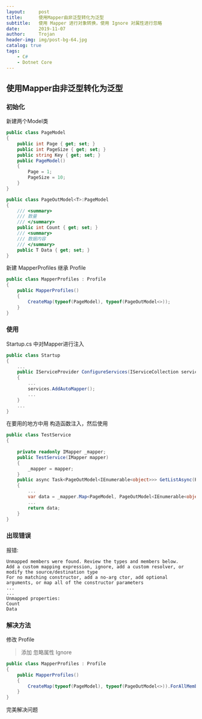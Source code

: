 ```yaml
---
layout:     post
title:      使用Mapper由非泛型转化为泛型
subtitle:   使用 Mapper 进行对象转换，使用 Ignore 对属性进行忽略
date:       2019-11-07
author:     Trojan
header-img: img/post-bg-64.jpg
catalog: true
tags:
    - C#
    - Dotnet Core
---
```


##  使用Mapper由非泛型转化为泛型

### 初始化
新建两个Model类
```csharp
public class PageModel
{
    public int Page { get; set; }
    public int PageSize { get; set; }
    public string Key { get; set; }
    public PageModel()
    {
        Page = 1;
        PageSize = 10;
    }
}
```   

```csharp
public class PageOutModel<T>:PageModel
{
    /// <summary>
    /// 数量
    /// </summary>
    public int Count { get; set; }
    /// <summary>
    /// 数据内容
    /// </summary>
    public T Data { get; set; }
}
```   

新建 MapperProfiles 继承 Profile
```csharp
public class MapperProfiles : Profile
{
    public MapperProfiles()
    {
        CreateMap(typeof(PageModel), typeof(PageOutModel<>));
    }
}
```  

### 使用
Startup.cs 中对Mapper进行注入   
```csharp
public class Startup
{
    ...
    public IServiceProvider ConfigureServices(IServiceCollection services)
    {
        ...
        services.AddAutoMapper();
        ...
    }
    ...
}
```  

在要用的地方中用 构造函数注入，然后使用
```csharp
public class TestService 
{
    
    private readonly IMapper _mapper;
    public TestService(IMapper mapper)
    {
        _mapper = mapper;
    }
    public async Task<PageOutModel<IEnumerable<object>>> GetListAsync(PageModel model)
    {
        ...
        var data = _mapper.Map<PageModel, PageOutModel<IEnumerable<object>>>(model);
        ...
        return data;
    }
}
```  

### 出现错误
报错:
```
Unmapped members were found. Review the types and members below.
Add a custom mapping expression, ignore, add a custom resolver, or modify the source/destination type
For no matching constructor, add a no-arg ctor, add optional arguments, or map all of the constructor parameters
...
...
Unmapped properties:
Count
Data
```



### 解决方法

修改 Profile
> 添加 忽略属性 Ignore   

```csharp
public class MapperProfiles : Profile
{
    public MapperProfiles()
    {
        CreateMap(typeof(PageModel), typeof(PageOutModel<>)).ForAllMembers(c=>c.Ignore());
    }
}
```  


完美解决问题
